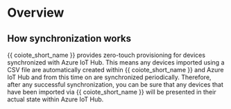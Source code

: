 # Overview

## How synchronization works

{{ coiote_short_name }} provides zero-touch provisioning for devices synchronized with Azure IoT Hub. This means any devices imported using a CSV file are automatically created within {{ coiote_short_name }} and Azure IoT Hub and from this time on are synchronized periodically. Therefore, after any successful synchronization, you can be sure that any devices that have been imported via {{ coiote_short_name }} will be presented in their actual state within Azure IoT Hub.
